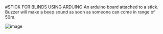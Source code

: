 #STICK FOR BLINDS USING ARDUINO
An arduino board attached to a stick. Buzzer will make a beep sound as soon as someone can come in range of 50m.


![image](https://github.com/user-attachments/assets/917a569c-2fc1-48c2-be94-0db9ee7e1da3)
